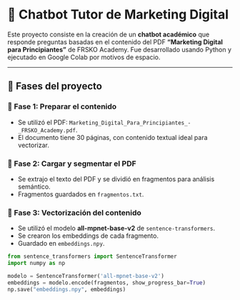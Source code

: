 # 🤖 Chatbot Tutor de Marketing Digital

Este proyecto consiste en la creación de un **chatbot académico** que responde preguntas basadas en el contenido del PDF **“Marketing Digital para Principiantes”** de FRSKO Academy. Fue desarrollado usando Python y ejecutado en Google Colab por motivos de espacio.

---

## 🧩 Fases del proyecto

### 📁 Fase 1: Preparar el contenido
- Se utilizó el PDF: `Marketing_Digital_Para_Principiantes_-_FRSKO_Academy.pdf`.
- El documento tiene 30 páginas, con contenido textual ideal para vectorizar.

### 📄 Fase 2: Cargar y segmentar el PDF
- Se extrajo el texto del PDF y se dividió en fragmentos para análisis semántico.
- Fragmentos guardados en `fragmentos.txt`.

### 🧠 Fase 3: Vectorización del contenido
- Se utilizó el modelo **all-mpnet-base-v2** de `sentence-transformers`.
- Se crearon los embeddings de cada fragmento.
- Guardado en `embeddings.npy`.

```python
from sentence_transformers import SentenceTransformer
import numpy as np

modelo = SentenceTransformer('all-mpnet-base-v2')
embeddings = modelo.encode(fragmentos, show_progress_bar=True)
np.save("embeddings.npy", embeddings)
